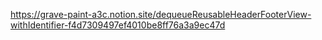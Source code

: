 https://grave-paint-a3c.notion.site/dequeueReusableHeaderFooterView-withIdentifier-f4d7309497ef4010be8ff76a3a9ec47d
